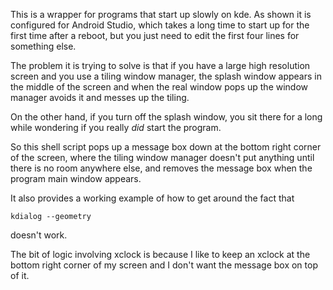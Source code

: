 This is a wrapper for programs that start up slowly on kde.
As shown it is configured for Android Studio,
which takes a long time to start up for the first time after a reboot,
but you just need to edit the first four lines for something else.

The problem it is trying to solve is that if you have a large high resolution screen
and you use a tiling window manager, the splash window appears in the middle of the screen
and when the real window pops up the window manager avoids it and messes up the tiling.

On the other hand, if you turn off the splash window, you sit there for a long while
wondering if you really *did* start the program.

So this shell script pops up a message box down at the bottom right corner
of the screen, where the tiling window manager doesn't put anything
until there is no room anywhere else,
and removes the message box when the program main window appears.

It also provides a working example of how to get around the fact that

```kdialog --geometry```

doesn't work.

The bit of logic involving xclock is because I like to keep an xclock
at the bottom right corner of my screen
and I don't want the message box on top of it.
